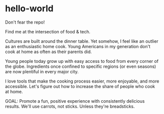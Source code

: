 # hello-world
Don't fear the repo!

Find me at the intersection of food & tech.

Cultures are built around the dinner table.  Yet somehow, I feel like an outlier as an enthusiastic home cook.  Young Americans in my generation don't cook at home as often as their parents did.

Young people today grow up with easy access to food from every corner of the globe.  Ingredients once confined to specific regions (or even seasons) are now plentiful in every major city.

I love tools that make the cooking process easier, more enjoyable, and more accessible.  Let's figure out how to increase the share of people who cook at home.

GOAL: Promote a fun, positive experience with consistently delicious results.  We'll use carrots, not sticks.  Unless they're breadsticks.
